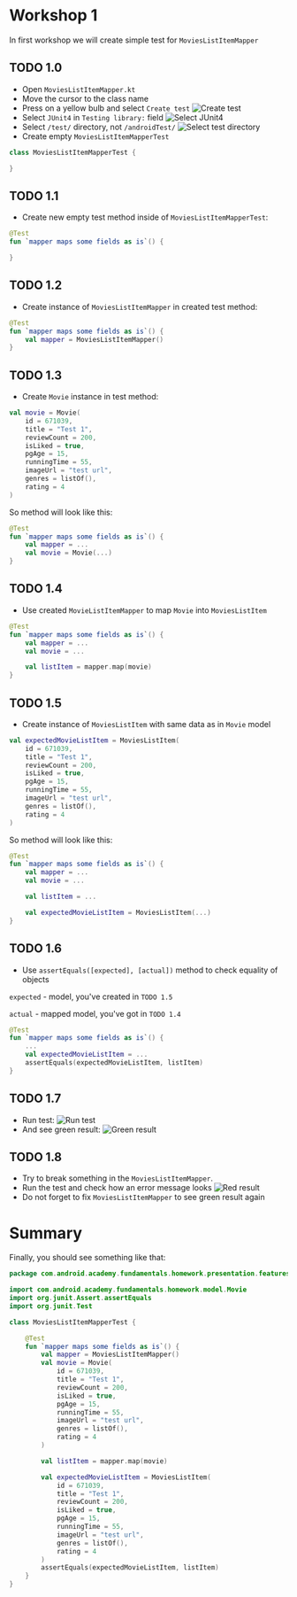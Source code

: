 # Workshop 1

In first workshop we will create simple test for `MoviesListItemMapper`

## TODO 1.0

- Open `MoviesListItemMapper.kt`
- Move the cursor to the class name
- Press on a yellow bulb and select `Create test`
![Create test](images/w1-p1-bulb.png)
- Select `JUnit4` in `Testing library:` field
![Select JUnit4](images/w1-p2-juni4.png)
- Select `/test/` directory, not `/androidTest/`
![Select test directory](images/w1-p3-test-package.png)
- Create empty  `MoviesListItemMapperTest`

```kotlin 
class MoviesListItemMapperTest {

}
```

## TODO 1.1

- Create new empty test method inside of `MoviesListItemMapperTest`:

```kotlin 
@Test
fun `mapper maps some fields as is`() {

}
```

## TODO 1.2

- Create instance of `MoviesListItemMapper` in created test method:

```kotlin 
@Test
fun `mapper maps some fields as is`() {
    val mapper = MoviesListItemMapper()
}
 ```

## TODO 1.3

- Create `Movie` instance in test method:

```kotlin
val movie = Movie(
    id = 671039,
    title = "Test 1",
    reviewCount = 200,
    isLiked = true,
    pgAge = 15,
    runningTime = 55,
    imageUrl = "test url",
    genres = listOf(),
    rating = 4
)
```

So method will look like this:

```kotlin
@Test
fun `mapper maps some fields as is`() {
    val mapper = ...
    val movie = Movie(...)
}
```

## TODO 1.4

- Use created `MovieListItemMapper` to map `Movie` into `MoviesListItem`

```kotlin
@Test
fun `mapper maps some fields as is`() {
    val mapper = ...
    val movie = ...

    val listItem = mapper.map(movie)
}
```

## TODO 1.5

- Create instance of `MoviesListItem` with same data as in `Movie` model

```kotlin
val expectedMovieListItem = MoviesListItem(
    id = 671039,
    title = "Test 1",
    reviewCount = 200,
    isLiked = true,
    pgAge = 15,
    runningTime = 55,
    imageUrl = "test url",
    genres = listOf(),
    rating = 4
)
```

So method will look like this:

```kotlin
@Test
fun `mapper maps some fields as is`() {
    val mapper = ...
    val movie = ...

    val listItem = ...

    val expectedMovieListItem = MoviesListItem(...)
}
```

## TODO 1.6

- Use `assertEquals([expected], [actual])`  method to check equality of objects

`expected` - model, you've created in `TODO 1.5`

`actual` - mapped model, you've got in `TODO 1.4`

```kotlin
@Test
fun `mapper maps some fields as is`() {
    ...
    val expectedMovieListItem = ...
    assertEquals(expectedMovieListItem, listItem)
}
```

## TODO 1.7

- Run test:
![Run test](images/w1-p4-run-test.png)
- And see green result:
![Green result](images/w1-p5-green.png)
  
## TODO 1.8

- Try to break something in the  `MoviesListItemMapper`.
- Run the test and check how an error message looks
![Red result](images/w1-p6-red.png)
- Do not forget to fix `MoviesListItemMapper` to see green result again

# Summary

Finally, you should see something like that:

```kotlin
package com.android.academy.fundamentals.homework.presentation.features.movies.viewmodel

import com.android.academy.fundamentals.homework.model.Movie
import org.junit.Assert.assertEquals
import org.junit.Test

class MoviesListItemMapperTest {

    @Test
    fun `mapper maps some fields as is`() {
        val mapper = MoviesListItemMapper()
        val movie = Movie(
            id = 671039,
            title = "Test 1",
            reviewCount = 200,
            isLiked = true,
            pgAge = 15,
            runningTime = 55,
            imageUrl = "test url",
            genres = listOf(),
            rating = 4
        )

        val listItem = mapper.map(movie)

        val expectedMovieListItem = MoviesListItem(
            id = 671039,
            title = "Test 1",
            reviewCount = 200,
            isLiked = true,
            pgAge = 15,
            runningTime = 55,
            imageUrl = "test url",
            genres = listOf(),
            rating = 4
        )
        assertEquals(expectedMovieListItem, listItem)
    }
}
```